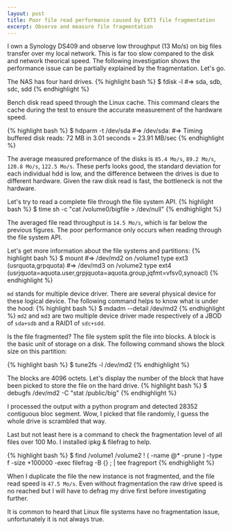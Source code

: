 ```yaml
---
layout: post
title: Poor file read performance caused by EXT3 file fragmentation
excerpt: Observe and measure file fragmentation
---
```

 
I own a Synology DS409 and observe low throughput (13 Mo/s) on big files transfer over my local network. 
This is far too slow compared to the disk and network theorical speed. The following investigation shows the 
performance issue can be partially explained by the fragmentation. Let's go.
 
The NAS has four hard drives.
{% highlight bash %}
$ fdisk -l
#=> sda, sdb, sdc, sdd
{% endhighlight %}
 
Bench disk read speed through the Linux cache. This command clears the cache during the test
to ensure the accurate measurement of the hardware speed. 
 
{% highlight bash %}
$ hdparm -t /dev/sda
#=> /dev/sda:
#=> Timing buffered disk reads: 72 MB in 3.01 seconds = 23.91 MB/sec
{% endhighlight %}
 
The average measured preformance of the disks is `85.4 Mo/s`, `89.2 Mo/s`, `120.8 Mo/s`, `122.5 Mo/s`.
These perfs looks good, the standard deviation for each individual hdd is low, and the difference between the drives is due 
to different hardware. Given the raw disk read is fast, the bottleneck is not the hardware.
 
Let's try to read a complete file through the file system API. 
{% highlight bash %}
$ time sh -c "cat /volume0/bigfile > /dev/null"
{% endhighlight %}
 
The averaged file read throughput is `14.5 Mo/s`, which is far below the previous figures. The poor performance only occurs when reading through the file system API.
 
Let's get more information about the file systems and partitions: 
{% highlight bash %}
$ mount 
#=> /dev/md2 on /volume1 type ext3 (usrquota,grpquota) 
#=> /dev/md3 on /volume2 type ext4 (usrjquota=aquota.user,grpjquota=aquota.group,jqfmt=vfsv0,synoacl) 
{% endhighlight %}
 
`md` stands for multiple device driver. There are several physical device for these logical device. The following command helps to know what is under the hood: 
{% highlight bash %}
$  mdadm --detail /dev/md2
{% endhighlight %}
`md2` and `md3` are two multiple device driver made respectively of a JBOD of `sda+sdb` and a RAID1 of `sdc+sdd`.
 
Is the file fragmented? The file system split the file into blocks. A block is the basic unit of storage 
on a disk. The following command shows the block size on this partition: 
 
{% highlight bash %}
$ tune2fs -l /dev/md2
{% endhighlight %}
 
The blocks are 4096 octets. Let's display the number of the block that have been picked to store the file on the hard drive. 
{% highlight bash %}
$ debugfs /dev/md2 -C "stat /public/big"
{% endhighlight %}
 
I processed the output with a python program and detected 28352 contiguous bloc segment. Wow, 
I picked that file randomly, I guess the whole drive is scrambled that way. 
 
Last but not least here is a command to check the fragmentation level of all files over 100 Mo. I installed ipkg & filefrag to help. 
 
{% highlight bash %}
$  find /volume1 /volume2  ! \( -name @* -prune \) -type f -size +100000 -exec filefrag -B {}  \; | tee fragreport
{% endhighlight %}
 
When I duplicate the file the new instance is not fragmented, and the file read speed is `47.5 Mo/s`. 
Even without fragmentation the raw drive speed is no reached but I will have to defrag my drive first before investigating further.
 
It is common to heard that Linux file systems have no fragmentation issue, unfortunately it is not always true. 
 


